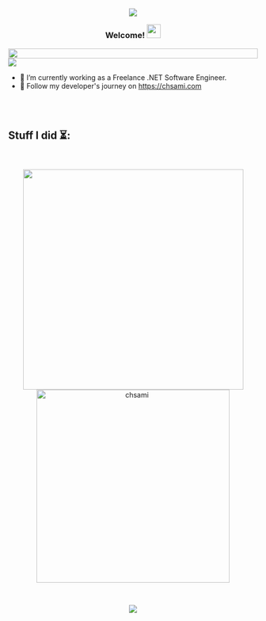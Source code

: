 <!--<img align="right" src="https://spotify-github-profile.vercel.app/api/view?uid=0yze7yareh19u7dy1kjabm97m&cover_image=true&theme=default&bar_color_cover=true" width="200"/>
-->
<h3 align="center">

![](https://capsule-render.vercel.app/api?type=waving&color=gradient&height=100&section=header)



  Welcome!
  <img src="https://media.giphy.com/media/hvRJCLFzcasrR4ia7z/giphy.gif" width="28">
</h3>

<img src="https://i.imgur.com/dBaSKWF.gif" height="20" width="100%">

<img src="https://komarev.com/ghpvc/?username=chsami" />

<p>


- 🔭 I’m currently working as a Freelance .NET Software Engineer.
- 🌱 Follow my developer's journey on https://chsami.com

<br/>
<br/>
</p>

## Stuff I did ⏳:
</br>
<p align="center"> 
  <img src="https://github-readme-stats-sigma-five.vercel.app/api?username=chsami&show_icons=true&theme=tokyonight&count_private=true" width="445" />
  <img src="https://github-readme-stats-sigma-five.vercel.app/api/top-langs/?username=chsami&hide=TeX,OpenEdge%20ABL&layout=compact&show_icons=true&theme=tokyonight&count_private=true" alt="chsami" width="390"/>
  

</p>
<br/>

<p align="center"> 
  <img src="https://github-readme-streak-stats.herokuapp.com/?user=chsami&theme=blue-green" />

</p>

<!-- <p align="center"> 
   <img src= "https://github-profile-trophy.vercel.app/?username=chsami&theme=onedark" />
</p> -->

<!-- <br/> -->



